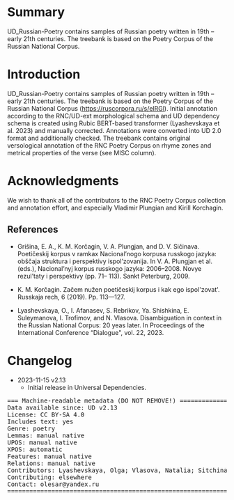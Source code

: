 # Summary

UD_Russian-Poetry contains samples of Russian poetry written in 19th – early 21th centuries. The treebank is based on the Poetry Corpus of the Russian National Corpus.


# Introduction

UD_Russian-Poetry contains samples of Russian poetry written in 19th – early 21th centuries. The treebank is based on the Poetry Corpus of the Russian National Corpus (https://ruscorpora.ru/s/elRGl). Initial annotation according to the RNC/UD-ext morphological schema and UD dependency schema is created using Rubic BERT-based transformer (Lyashevskaya et al. 2023) and manually corrected. Annotations were converted into UD 2.0 format and additionally checked. 
The treebank contains original versological annotation of the RNC Poetry Corpus on rhyme zones and metrical properties of the verse (see MISC column).


# Acknowledgments

We wish to thank all of the contributors to the RNC Poetry Corpus collection and annotation effort, and especially Vladimir Plungian and Kirill Korchagin. 

## References

* Grišina, E. A., K. M. Korčagin, V. A. Plungjan, and D. V. Sičinava. Poetičeskij korpus v ramkax
Nacional’nogo korpusa russkogo jazyka: obščaja struktura i perspektivy ispol’zovanija. In V. A. Plungjan
et al. (eds.), Nacional’nyj korpus russkogo jazyka: 2006–2008. Novye rezul’taty i perspektivy (pp. 71–
113). Sankt Peterburg, 2009.  

* K. M. Korčagin. Začem nužen poetičeskij korpus i kak ego ispol'zovat'. Russkaja rech, 6 (2019). Pp. 113—127.  

* Lyashevskaya, O., I. Afanasev, S. Rebrikov, Ya. Shishkina, E. Suleymanova, I. Trofimov, and N. Vlasova. Disambiguation in context in the Russian National Corpus: 20 yeas later. In Proceedings of the International Conference “Dialogue", vol. 22, 2023.


# Changelog

* 2023-11-15 v2.13
  * Initial release in Universal Dependencies.


<pre>
=== Machine-readable metadata (DO NOT REMOVE!) ================================
Data available since: UD v2.13
License: CC BY-SA 4.0
Includes text: yes
Genre: poetry
Lemmas: manual native
UPOS: manual native
XPOS: automatic
Features: manual native
Relations: manual native
Contributors: Lyashevskaya, Olga; Vlasova, Natalia; Sitchinava, Dmitri
Contributing: elsewhere
Contact: olesar@yandex.ru
===============================================================================
</pre>
